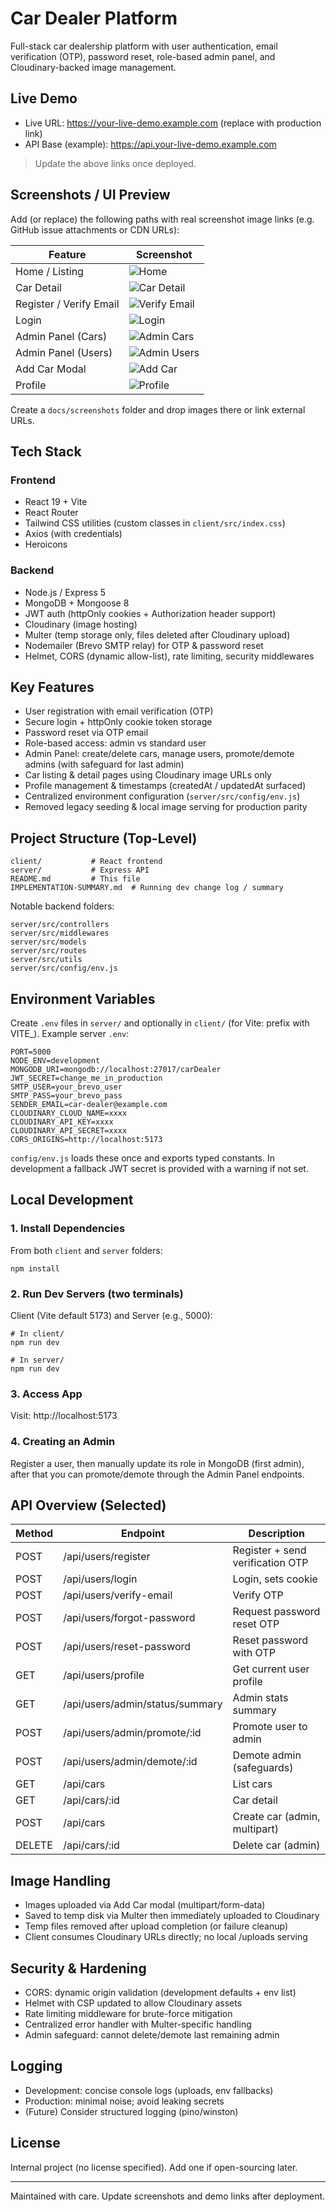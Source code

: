 # Car Dealer Platform

Full-stack car dealership platform with user authentication, email verification (OTP), password reset, role-based admin panel, and Cloudinary-backed image management.

## Live Demo
- Live URL: https://your-live-demo.example.com (replace with production link)
- API Base (example): https://api.your-live-demo.example.com

> Update the above links once deployed.

## Screenshots / UI Preview
Add (or replace) the following paths with real screenshot image links (e.g. GitHub issue attachments or CDN URLs):

| Feature | Screenshot |
|---------|------------|
| Home / Listing | ![Home](./docs/screenshots/home.png) |
| Car Detail | ![Car Detail](./docs/screenshots/detail.png) |
| Register / Verify Email | ![Verify Email](./docs/screenshots/verify.png) |
| Login | ![Login](./docs/screenshots/login.png) |
| Admin Panel (Cars) | ![Admin Cars](./docs/screenshots/admin-cars.png) |
| Admin Panel (Users) | ![Admin Users](./docs/screenshots/admin-users.png) |
| Add Car Modal | ![Add Car](./docs/screenshots/add-car.png) |
| Profile | ![Profile](./docs/screenshots/profile.png) |

Create a `docs/screenshots` folder and drop images there or link external URLs.

## Tech Stack
### Frontend
- React 19 + Vite
- React Router
- Tailwind CSS utilities (custom classes in `client/src/index.css`)
- Axios (with credentials)
- Heroicons

### Backend
- Node.js / Express 5
- MongoDB + Mongoose 8
- JWT auth (httpOnly cookies + Authorization header support)
- Cloudinary (image hosting)
- Multer (temp storage only, files deleted after Cloudinary upload)
- Nodemailer (Brevo SMTP relay) for OTP & password reset
- Helmet, CORS (dynamic allow-list), rate limiting, security middlewares

## Key Features
- User registration with email verification (OTP)
- Secure login + httpOnly cookie token storage
- Password reset via OTP email
- Role-based access: admin vs standard user
- Admin Panel: create/delete cars, manage users, promote/demote admins (with safeguard for last admin)
- Car listing & detail pages using Cloudinary image URLs only
- Profile management & timestamps (createdAt / updatedAt surfaced)
- Centralized environment configuration (`server/src/config/env.js`)
- Removed legacy seeding & local image serving for production parity

## Project Structure (Top-Level)
```
client/           # React frontend
server/           # Express API
README.md         # This file
IMPLEMENTATION-SUMMARY.md  # Running dev change log / summary
```

Notable backend folders:
```
server/src/controllers
server/src/middlewares
server/src/models
server/src/routes
server/src/utils
server/src/config/env.js
```

## Environment Variables
Create `.env` files in `server/` and optionally in `client/` (for Vite: prefix with VITE_). Example server `.env`:
```
PORT=5000
NODE_ENV=development
MONGODB_URI=mongodb://localhost:27017/carDealer
JWT_SECRET=change_me_in_production
SMTP_USER=your_brevo_user
SMTP_PASS=your_brevo_pass
SENDER_EMAIL=car-dealer@example.com
CLOUDINARY_CLOUD_NAME=xxxx
CLOUDINARY_API_KEY=xxxx
CLOUDINARY_API_SECRET=xxxx
CORS_ORIGINS=http://localhost:5173
```
`config/env.js` loads these once and exports typed constants. In development a fallback JWT secret is provided with a warning if not set.

## Local Development
### 1. Install Dependencies
From both `client` and `server` folders:
```
npm install
```

### 2. Run Dev Servers (two terminals)
Client (Vite default 5173) and Server (e.g., 5000):
```
# In client/
npm run dev

# In server/
npm run dev
```

### 3. Access App
Visit: http://localhost:5173

### 4. Creating an Admin
Register a user, then manually update its role in MongoDB (first admin), after that you can promote/demote through the Admin Panel endpoints.

## API Overview (Selected)
| Method | Endpoint | Description |
|--------|----------|-------------|
| POST | /api/users/register | Register + send verification OTP |
| POST | /api/users/login | Login, sets cookie |
| POST | /api/users/verify-email | Verify OTP |
| POST | /api/users/forgot-password | Request password reset OTP |
| POST | /api/users/reset-password | Reset password with OTP |
| GET | /api/users/profile | Get current user profile |
| GET | /api/users/admin/status/summary | Admin stats summary |
| POST | /api/users/admin/promote/:id | Promote user to admin |
| POST | /api/users/admin/demote/:id | Demote admin (safeguards) |
| GET | /api/cars | List cars |
| GET | /api/cars/:id | Car detail |
| POST | /api/cars | Create car (admin, multipart) |
| DELETE | /api/cars/:id | Delete car (admin) |

## Image Handling
- Images uploaded via Add Car modal (multipart/form-data)
- Saved to temp disk via Multer then immediately uploaded to Cloudinary
- Temp files removed after upload completion (or failure cleanup)
- Client consumes Cloudinary URLs directly; no local /uploads serving

## Security & Hardening
- CORS: dynamic origin validation (development defaults + env list)
- Helmet with CSP updated to allow Cloudinary assets
- Rate limiting middleware for brute-force mitigation
- Centralized error handler with Multer-specific handling
- Admin safeguard: cannot delete/demote last remaining admin

## Logging
- Development: concise console logs (uploads, env fallbacks)
- Production: minimal noise; avoid leaking secrets
- (Future) Consider structured logging (pino/winston)


## License
Internal project (no license specified). Add one if open-sourcing later.

---
Maintained with care. Update screenshots and demo links after deployment.
